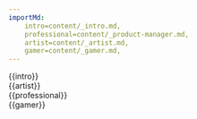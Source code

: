 ```yaml
---
importMd: 
    intro=content/_intro.md,
    professional=content/_product-manager.md,
    artist=content/_artist.md,
    gamer=content/_gamer.md,
---
```


<section class="hero">
    {{intro}}
</section>
<section>
    {{artist}}
</section>
<section>
    {{professional}}
</section>
<section>
    {{gamer}}
</section>

<script src="scripts.js" defer="defer"></script>

